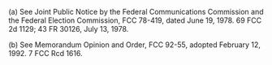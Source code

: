 (a) See Joint Public Notice by the Federal Communications Commission and the Federal Election Commission, FCC 78-419, dated June 19, 1978. 69 FCC 2d 1129; 43 FR 30126, July 13, 1978.

(b) See Memorandum Opinion and Order, FCC 92-55, adopted February 12, 1992. 7 FCC Rcd 1616.

